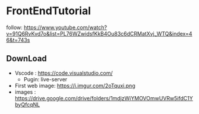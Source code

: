 # FrontEndTutorial

follow: https://www.youtube.com/watch?v=91Q6RvKvd7o&list=PL76WZwidsfKkB4Ou83c6dCRMatXvj_WTQ&index=46&t=743s

## DownLoad
* Vscode : https://code.visualstudio.com/
    * Pugin: live-server
* First web image: https://i.imgur.com/2oTquxi.png
* images : 
https://drive.google.com/drive/folders/1mdjzWjYMOVOmwUVRw5ifdC1YbyQfcqNL

